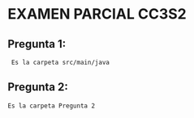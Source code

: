 # EXAMEN PARCIAL CC3S2
  ## Pregunta 1:
     Es la carpeta src/main/java
  ## Pregunta 2: 
    Es la carpeta Pregunta 2
